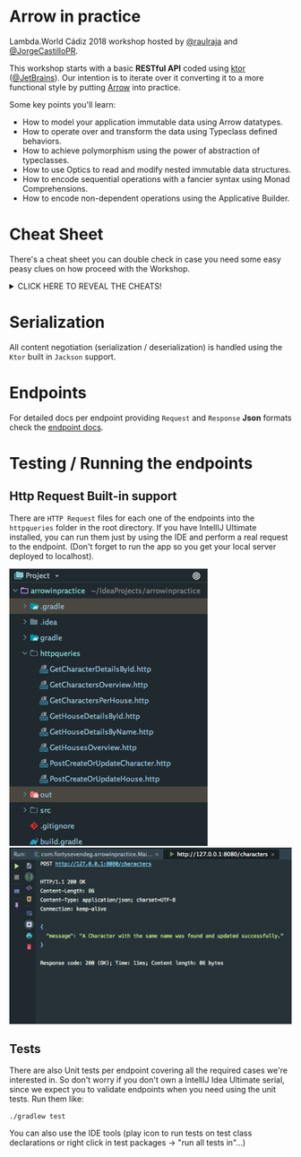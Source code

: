 # Arrow in practice

Lambda.World Cádiz 2018 workshop hosted by [@raulraja](https://twitter.com/raulraja) and [@JorgeCastilloPR](https://twitter.com/JorgeCastilloPR).

This workshop starts with a basic **RESTful API** coded using [ktor](https://ktor.io/) ([@JetBrains](https://www.jetbrains.com/)). Our intention is to iterate over it converting it to a more functional style by putting [Arrow](https://arrow-kt.io/) into practice.

Some key points you'll learn:
* How to model your application immutable data using Arrow datatypes.
* How to operate over and transform the data using Typeclass defined behaviors.
* How to achieve polymorphism using the power of abstraction of typeclasses.
* How to use Optics to read and modify nested immutable data structures.
* How to encode sequential operations with a fancier syntax using Monad Comprehensions.
* How to encode non-dependent operations using the Applicative Builder.

# Cheat Sheet

There's a cheat sheet you can double check in case you need some easy peasy clues on how proceed with the Workshop. 
<details><summary>CLICK HERE TO REVEAL THE CHEATS!</summary>
<p>
<ul>
<li>All details endpoints are taking <b>nullables</b> now from the Database (they're optional), since the given Id could not exist.</li>
<li>Any data base access is prone to throw exceptions, since it mimics a real DB access. That means we should <b>try</b> to cover that case. :wink:</li>
<li>All the calls are being <b>validated</b> in terms of Authentication. That's something we can take care of with FP.</li>
<li>The [jamielannister/seats](https://github.com/47deg/ArrowInPractice/blob/master/ENDPOINTS.md#get-http00008080jamielanniesterseats) endpoint encodes two <b>independent computations</b> that require to combine results in the end. You probably know how to do that using FP.</li>
<li>The [got](https://github.com/47deg/ArrowInPractice/blob/master/ENDPOINTS.md#get-http00008080got) endpoint encodes three <b>sequential (dependent) computations</b> to compose a combined result in the end. You know what that means, right? :stuck_out_tongue:.
<li>Every call is done asynchronously using Ktor framework behind the scenes. You should be able to translate that to <b>Async</b> constraints with Arrow.</li>
</ul>
</p>
</details>

# Serialization

All content negotiation (serialization / deserialization) is handled using the `Ktor` built in `Jackson` support.

# Endpoints

For detailed docs per endpoint providing `Request` and `Response` **Json** formats check the [endpoint docs](./ENDPOINTS.md).

# Testing / Running the endpoints

## Http Request Built-in support

There are `HTTP Request` files for each one of the endpoints into the `httpqueries` folder in the root directory. If you 
have IntellIJ Ultimate installed, you can run them just by using the IDE and perform a real request to the endpoint. (Don't 
forget to run the app so you get your local server deployed to localhost).

![Http Requests Screenshot](./assets/HttpRequestsSS.png)
![Http Requests Screenshot2](./assets/HttpRequestsSS2.png)

## Tests

There are also Unit tests per endpoint covering all the required cases we're interested in. So don't worry if you don't own a IntellIJ Idea Ultimate serial, since 
we expect you to validate endpoints when you need using the unit tests. Run them like:
```
./gradlew test
``` 
You can also use the IDE tools (play icon to run tests on test class declarations or right click in test packages -> "run all tests in"...)
